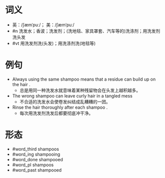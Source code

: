 # 词义
- 英：/ʃæmˈpuː/； 美：/ʃæmˈpuː/
- #n 洗发水；香波；洗发剂；(洗地毯、家具罩套、汽车等的)洗涤剂；用洗发剂洗头发
- #vt 用洗发剂洗(头发)；用洗涤剂洗(地毯等)
# 例句
- Always using the same shampoo means that a residue can build up on the hair .
	- 总是用同一种洗发水就意味着某种残留物会在头发上越积越多。
- The wrong shampoo can leave curly hair in a tangled mess
	- 不合适的洗发水会使卷发纠结成乱糟糟的一团。
- Rinse the hair thoroughly after each shampoo .
	- 每次用洗发剂洗发后都要彻底冲干净。
# 形态
- #word_third shampoos
- #word_ing shampooing
- #word_done shampooed
- #word_pl shampoos
- #word_past shampooed
